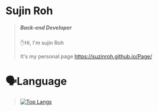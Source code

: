# Sujin Roh
> ##### Back-end Developer
> 
>✋Hi, I'm sujin Roh <br>
>
>
>  It's my personal page
>  https://suzinroh.github.io/Page/
>
# 🗣Language
>[![Top Langs](https://github-readme-stats.vercel.app/api/top-langs/?username=suzinRoh&layout=compact)](https://github.com/suzinRoh/github-readme-stats)
